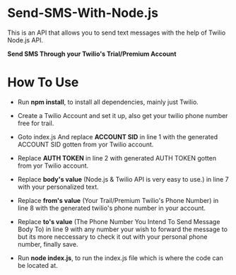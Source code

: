 # Send-SMS-With-Node.js
This is an API that allows you to send text messages with the help of Twilio Node.js API.

**Send SMS Through your Twilio's Trial/Premium Account**

# How To Use
- Run **npm install**, to install all dependencies, mainly just Twilio.

- Create a Twilio Account and set it up, also get your twilio phone number free for trail.

- Goto index.js And replace **ACCOUNT SID** in line 1 with the generated ACCOUNT SID gotten from yor Twilio account.

- Replace **AUTH TOKEN** in line 2 with generated AUTH TOKEN gotten from yor Twilio account.

- Replace **body's value** (Node.js & Twilio API is very easy to use.) in line 7 with your personalized text.

- Replace **from's value** (Your Trail/Premium Twilio's Phone Number) in line 8 with the generated twilio's phone number in your account.

- Replace **to's value** (The Phone Number You Intend To Send Message Body To) in line 9 with any number your wish to forward the message to but its more neccessary to check it out with your personal phone number, finally save.

- Run **node index.js**, to run the index.js file which is where the code can be located at.